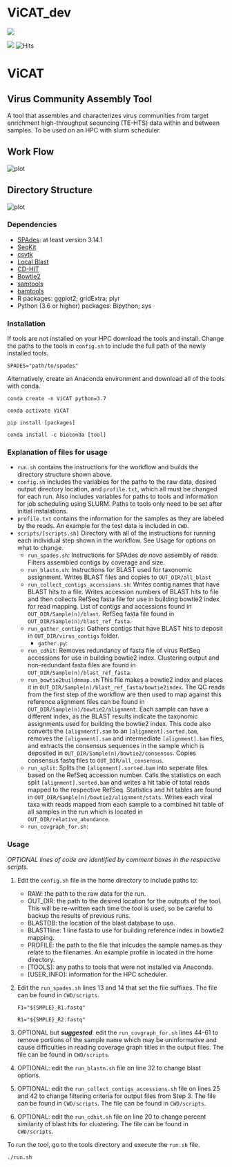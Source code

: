 # ViCAT_dev
<a href="https://github.com/cvk1988/CLCuD_pop_pipe/graphs/contributors">
<img src="https://contrib.rocks/image?repo=cvk1988/CLCuD_pop_pipe" />
</a>

<img src="https://komarev.com/ghpvc/?username=cvk1988"/> ![Hits](https://hitcounter.pythonanywhere.com/count/tag.svg?url=https://github.com/cvk1988/CLCuD_pop_pipe/) 



# **ViCAT**

## Virus Community Assembly Tool
  A tool that assembles and characterizes virus communities from target enrichment high-throughput sequncing (TE-HTS)  data within and between samples. To be used on an HPC with slurm scheduler. 


## Work Flow

![plot](https://github.com/cvk1988/ViCAT_dev/blob/main/ViCAT_workflow1.png)

## Directory Structure
![plot](https://github.com/cvk1988/ViCAT_dev/blob/main/ViCAT_directory.png)

### Dependencies
- [SPAdes](https://github.com/ablab/spades): at least version 3.14.1
- [SeqKit](https://github.com/shenwei356/seqkit)
- [csvtk](https://github.com/shenwei356/csvtk)
- [Local Blast](https://blast.ncbi.nlm.nih.gov/Blast.cgi?CMD=Web&PAGE_TYPE=BlastDocs&DOC_TYPE=Download)
- [CD-HIT](http://bioinformatics.org/cd-hit/)
- [Bowtie2](https://bowtie-bio.sourceforge.net/bowtie2/index.shtml)
- [samtools](http://www.htslib.org/)
- [bamtools](https://github.com/pezmaster31/bamtools)
- R packages: ggplot2; gridExtra; plyr
- Python (3.6 or higher) packages: Bipython; sys

### Installation

If tools are not installed on your HPC download the tools and install. Change the paths to the tools in `config.sh` to include the full path of the newly installed tools.

`SPADES="path/to/spades"`



Alternatively, create an Anaconda environment and download all of the tools with conda.

`conda create -n ViCAT python=3.7`

`conda activate ViCAT`

`pip install [packages]`

`conda install -c bioconda [tool]`

### Explanation of files for usage

- `run.sh` contains the instructions for the workflow and builds the directory structure shown above.
- `config.sh` includes the variables for the paths to the raw data, desired output directory location, and `profile.txt`, which all must be changed for each run. Also includes variables for paths to tools and information for job scheduling using SLURM. Paths to tools only need to be set after initial instalations.
- `profile.txt` contains the information for the samples as they are labeled by the reads. An example for the test data is included in `CWD`.
- `scripts/[scripts.sh]` Directory with all of the instructions for running each individual step shown in the workflow. See Usage for options on what to change.
    - `run_spades.sh`: Instructions for SPAdes *de novo* assembly of reads. Filters assembled contigs by coverage and size.
    - `run_blastn.sh`: Instructions for BLAST used for taxonomic assignment. Writes BLAST files and copies to `OUT_DIR/all_blast`
    - `run_collect_contigs_accessions.sh`: Writes contig names that have BLAST hits to a file. Writes accession numbers of BLAST hits to file and then collects RefSeq fasta file for use in building bowtie2 index for read mapping. List of contigs and accessions found in `OUT_DIR/Sample(n)/blast`. RefSeq fasta file found in `OUT_DIR/Sample(n)/blast_ref_fasta`.
    - `run_gather_contigs`: Gathers contigs that have BLAST hits to deposit in `OUT_DIR/virus_contigs` folder.
        - `gather.py`:
    - `run_cdhit`: Removes redundancy of fasta file of virus RefSeq accessions for use in building bowtie2 index. Clustering output and non-redundant fasta files are found in `OUT_DIR/Sample(n)/blast_ref_fasta`.
    - `run_bowtie2buildnmap.sh`:This file makes a bowtie2 index and places it in `OUT_DIR/Sample(n)/blast_ref_fasta/bowtie2index`. The QC reads from the first step of the workflow are then used to map against this reference alignment files can be found in `OUT_DIR/Sample(n)/bowtie2/alignment`. Each sample can have a different index, as the BLAST results indicate the taxonomic assignments used for building the bowtie2 index. This code also converts the `[alignment].sam` to an `[alignment].sorted.bam`, removes the `[alignment].sam` and intermediate `[alignment].bam` files, and extracts the consensus sequences in the sample which is deposited in `OUT_DIR/Sample(n)/bowtie2/consensus`. Copies consensus fastq files to `OUT_DIR/all_consensus`.
    - `run_split`: Splits the `[alignment].sorted.bam` into seperate files based on the RefSeq accession number. Calls the statistics on each split `[alignment].sorted.bam` and writes a hit table of total reads mapped to the respective RefSeq. Statistics and hit tables are found in `OUT_DIR/Sample(n)/bowtie2/alignment/stats`. Writes each viral taxa with reads mapped from each sample to a combined hit table of all samples in the run which is located in `OUT_DIR/relative_abundance`.
    - `run_covgraph_for.sh`:

### Usage
*OPTIONAL lines of code are identified by comment boxes in the respective scripts.*

1. Edit the `config.sh` file in the home directory to include paths to:
    - RAW: the path to the raw data for the run.
    - OUT_DIR: the path to the desired location for the outputs of the tool. This will be re-written each time the tool is used, so be careful to backup the results of previous runs.
    - BLASTDB: the location of the blast database to use.
    - BLAST1line: 1 line fasta to use for building reference index in bowtie2 mapping.
    - PROFILE: the path to the file that inlcudes the sample names as they relate to the filenames. An example profile in located in the home directory.
    - [TOOLS]: any paths to tools that were not installed via Anaconda.
    - [USER_INFO]: information for the HPC scheduler.
2. Edit the `run_spades.sh` lines 13 and 14 that set the file suffixes. The file can be found in `CWD/scripts`.

    `F1="${SMPLE}_R1.fastq"`
    
    `R1="${SMPLE}_R2.fastq"`
    
3. OPTIONAL but ***suggested***: edit the `run_covgraph_for.sh` lines 44-61 to remove portions of the sample name which may be uninformative and cause difficulties in reading coverage graph titles in the output files. The file can be found in `CWD/scripts`.
4. OPTIONAL: edit the `run_blastn.sh` file on line 32 to change blast options.
5. OPTIONAL: edit the `run_collect_contigs_accessions.sh` file on lines 25 and 42 to change filtering criteria for output files from Step 3. The file can be found in `CWD/scripts`. The file can be found in `CWD/scripts`.
6. OPTIONAL: edit the `run_cdhit.sh` file on line 20 to change percent similarity of blast hits for clustering. The file can be found in `CWD/scripts`.


To run the tool, go to the tools directory and execute the `run.sh` file.

`./run.sh`
